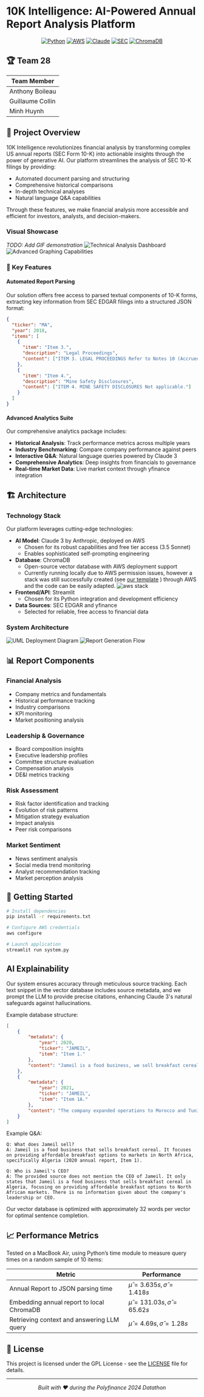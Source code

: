 # 10K Intelligence: AI-Powered Annual Report Analysis Platform

<div align="center">

[![Python](https://img.shields.io/badge/Python-3.9%20or%20higher-blue?style=for-the-badge&logo=python)](https://www.python.org/)
[![AWS](https://img.shields.io/badge/Powered%20by-AWS-orange?style=for-the-badge&logo=amazon-aws)](https://aws.amazon.com/)
[![Claude](https://img.shields.io/badge/AI-Claude%203-pink?style=for-the-badge)](https://www.anthropic.com/)
[![SEC](https://img.shields.io/badge/Data-SEC%20EDGAR-green?style=for-the-badge)](https://www.sec.gov/edgar)
[![ChromaDB](https://img.shields.io/badge/Database-ChromaDB-red?style=for-the-badge)](https://www.trychroma.com/)

</div>

## 🏆 Team 28

| Team Member      |
| ---------------- |
| Anthony Boileau  |
| Guillaume Collin |
| Minh Huynh       |

## 🎯 Project Overview

10K Intelligence revolutionizes financial analysis by transforming complex US annual reports (SEC Form 10-K) into actionable insights through the power of generative AI. Our platform streamlines the analysis of SEC 10-K filings by providing:

- Automated document parsing and structuring
- Comprehensive historical comparisons
- In-depth technical analyses
- Natural language Q&A capabilities

Through these features, we make financial analysis more accessible and efficient for investors, analysts, and decision-makers.

### Visual Showcase

*TODO: Add GIF demonstration*
![Technical Analysis Dashboard](img/screenshot-ta.png)
![Advanced Graphing Capabilities](img/screenshot-graphs.png)

### 🌟 Key Features

#### Automated Report Parsing

Our solution offers free access to parsed textual components of 10-K forms, extracting key information from SEC EDGAR filings into a structured JSON format:

```json
{
  "ticker": "MA",
  "year": 2018,
  "items": [
    {
      "item": "Item 3.",
      "description": "Legal Proceedings",
      "content": ["ITEM 3. LEGAL PROCEEDINGS Refer to Notes 10 (Accrued Expenses and Accrued Litigation) and 18 (Legal and Regulatory Proceedings) to the consolidated financial statements included in Part II, Item 8."]
    },
    {
      "item": "Item 4.",
      "description": "Mine Safety Disclosures",
      "content": ["ITEM 4. MINE SAFETY DISCLOSURES Not applicable."]
    }
  ]
}
```

#### Advanced Analytics Suite

Our comprehensive analytics package includes:

- **Historical Analysis**: Track performance metrics across multiple years
- **Industry Benchmarking**: Compare company performance against peers
- **Interactive Q&A**: Natural language queries powered by Claude 3
- **Comprehensive Analytics**: Deep insights from financials to governance
- **Real-time Market Data**: Live market context through yfinance integration

## 🏗️ Architecture

### Technology Stack

Our platform leverages cutting-edge technologies:

- **AI Model**: Claude 3 by Anthropic, deployed on AWS
  - Chosen for its robust capabilities and free tier access (3.5 Sonnet)
  - Enables sophisticated self-prompting engineering
- **Database**: ChromaDB
  - Open-source vector database with AWS deployment support
  - Currently running locally due to AWS permission issues, however a stack was still successfully created (see [our template](./json/reference/chroma-template.json) ) through AWS and the code can be easily adapted.
  ![aws stack](img/aws-stack.png)
- **Frontend/API**: Streamlit
  - Chosen for its Python integration and development efficiency
- **Data Sources**: SEC EDGAR and yfinance
  - Selected for reliable, free access to financial data

### System Architecture

![UML Deployment Diagram](img/uml-deployment.png)
![Report Generation Flow](img/uml-sequence-generate-report.png)

## 📊 Report Components

### Financial Analysis

- Company metrics and fundamentals
- Historical performance tracking
- Industry comparisons
- KPI monitoring
- Market positioning analysis

### Leadership & Governance

- Board composition insights
- Executive leadership profiles
- Committee structure evaluation
- Compensation analysis
- DE&I metrics tracking

### Risk Assessment

- Risk factor identification and tracking
- Evolution of risk patterns
- Mitigation strategy evaluation
- Impact analysis
- Peer risk comparisons

### Market Sentiment

- News sentiment analysis
- Social media trend monitoring
- Analyst recommendation tracking
- Market perception analysis

## 🚀 Getting Started

```bash
# Install dependencies
pip install -r requirements.txt

# Configure AWS credentials
aws configure

# Launch application
streamlit run system.py
```

## AI Explainability

Our system ensures accuracy through meticulous source tracking. Each text snippet in the vector database includes source metadata, and we prompt the LLM to provide precise citations, enhancing Claude 3's natural safeguards against hallucinations.

Example database structure:

```json
[
    {
        "metadata": {
            "year": 2020,
            "ticker": "JAMEIL",
            "item": "Item 1."
        },
        "content": "Jameil is a food business, we sell breakfast cereal in Algeria"
    },
    {
        "metadata": {
            "year": 2021,
            "ticker": "JAMEIL",
            "item": "Item 1A."
        },
        "content": "The company expanded operations to Morocco and Tunisia. Revenue grew 25% year over year."
    }
]
```

Example Q&A:

```
Q: What does Jameil sell?
A: Jameil is a food business that sells breakfast cereal. It focuses on providing affordable breakfast options to markets in North Africa, specifically Algeria (2020 annual report, Item 1).

Q: Who is Jameil's CEO?
A: The provided source does not mention the CEO of Jameil. It only states that Jameil is a food business that sells breakfast cereal in Algeria, focusing on providing affordable breakfast options to North African markets. There is no information given about the company's leadership or CEO.
```

Our vector database is optimized with approximately 32 words per vector for optimal sentence completion.

## 📈 Performance Metrics

Tested on a MacBook Air, using Python’s time module to measure query times on a random sample of 10 items:

| Metric                                     | Performance                                    |
| ------------------------------------------ | ---------------------------------------------- |
| Annual Report to JSON parsing time         | $\hat{\mu} = 3.635s, \hat{\sigma} = 1.418s$  |
| Embedding annual report to local ChromaDB  | $\hat{\mu} = 131.03s, \hat{\sigma} = 65.62s$ |
| Retrieving context and answering LLM query | $\hat{\mu} = 4.69s, \hat{\sigma} = 1.28s$    |

## 📜 License

This project is licensed under the GPL License - see the [LICENSE](LICENSE) file for details.

---

<div align="center">

*Built with ❤️ during the Polyfinance 2024 Datathon*

</div>
